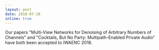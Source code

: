```yaml
---
layout: post
date: 2018-07-10
inline: true
---
```

Our papers "Multi-View Networks for Denoising of Arbitrary Numbers of Channels" and "Cocktails, But No Party: Multipath-Enabled Private Audio" have both been accepted to IWAENC 2018.
